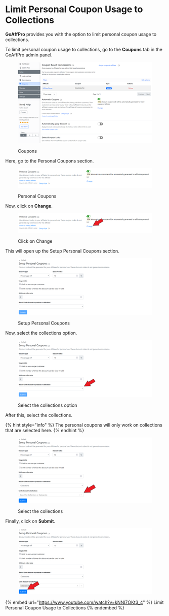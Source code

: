 # Limit Personal Coupon Usage to Collections



**GoAffPro** provides you with the option to limit personal coupon usage to collections.

To limit personal coupon usage to collections, go to the **Coupons** tab in the GoAffPro admin panel.

<figure><img src="../../../.gitbook/assets/image (131).png" alt=""><figcaption><p>Coupons</p></figcaption></figure>

Here, go to the Personal Coupons section.

<figure><img src="../../../.gitbook/assets/image (909).png" alt=""><figcaption><p>Personal Coupons</p></figcaption></figure>

Now, click on **Change**.

<figure><img src="../../../.gitbook/assets/Screenshot 2022-10-19 010653.png" alt=""><figcaption><p>Click on Change</p></figcaption></figure>

This will open up the Setup Personal Coupons section.

<figure><img src="../../../.gitbook/assets/image (2467).png" alt=""><figcaption><p>Setup Personal Coupons</p></figcaption></figure>

Now, select the collections option.

<figure><img src="../../../.gitbook/assets/Screenshot 2022-10-19 011056.png" alt=""><figcaption><p>Select the collections option</p></figcaption></figure>

After this, select the collections.&#x20;

{% hint style="info" %}
The personal coupons will only work on collections that are selected here.&#x20;
{% endhint %}

<figure><img src="../../../.gitbook/assets/Screenshot 2022-10-19 012017.png" alt=""><figcaption><p>Select the collections</p></figcaption></figure>

Finally, click on **Submit**.

<figure><img src="../../../.gitbook/assets/Screenshot 2022-10-19 012127.png" alt=""><figcaption></figcaption></figure>

{% embed url="https://www.youtube.com/watch?v=kNNI7OKt3_4" %}
Limit Personal Coupon Usage to Collections
{% endembed %}
